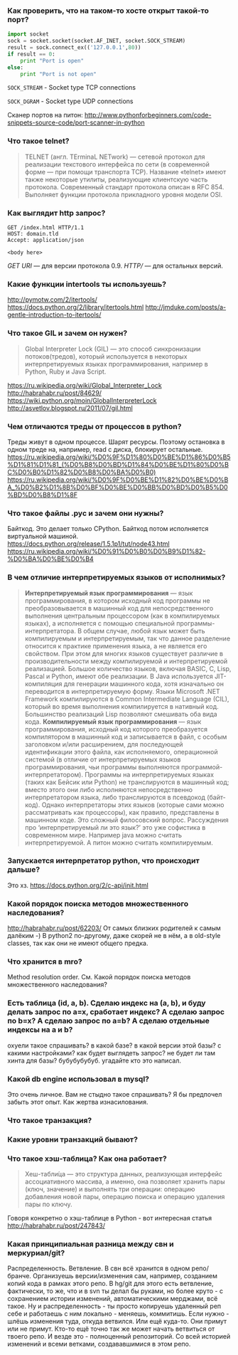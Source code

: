 ### Как проверить, что на таком-то хосте открыт такой-то порт?

```python
import socket
sock = socket.socket(socket.AF_INET, socket.SOCK_STREAM) 
result = sock.connect_ex(('127.0.0.1',80))
if result == 0:
    print "Port is open" 
else: 
    print "Port is not open"
```

`SOCK_STREAM` - Socket type TCP connections

`SOCK_DGRAM` - Socket type UDP connections

Сканер портов на питон: http://www.pythonforbeginners.com/code-snippets-source-code/port-scanner-in-python

### Что такое telnet?

> TELNET (англ.  TErminaL NETwork) — сетевой протокол для реализации текстового интерфейса по сети (в современной форме — при помощи транспорта TCP). Название «telnet» имеют также некоторые утилиты, реализующие клиентскую часть протокола. Современный стандарт протокола описан в RFC 854. Выполняет функции протокола прикладного уровня модели OSI.

### Как выглядит http запрос?

```
GET /index.html HTTP/1.1
HOST: domain.tld
Accept: application/json

<body here>
```

*GET URI* — для версии протокола 0.9.
*<METHOD> <URI> HTTP/<version>* — для остальных версий.


### Какие функции intertools ты используешь?

http://pymotw.com/2/itertools/
https://docs.python.org/2/library/itertools.html
http://jmduke.com/posts/a-gentle-introduction-to-itertools/


### Что такое GIL и зачем он нужен?

> Global Interpreter Lock (GIL) — это способ синхронизации потоков(тредов), который используется в некоторых интерпретируемых языках программирования, например в Python, Ruby и Java Script.

https://ru.wikipedia.org/wiki/Global_Interpreter_Lock
http://habrahabr.ru/post/84629/
https://wiki.python.org/moin/GlobalInterpreterLock
http://asvetlov.blogspot.ru/2011/07/gil.html


### Чем отличаются треды от процессов в python?

Треды живут в одном процессе. Шарят ресурсы. Поэтому остановка в одном треде на, например, read с диска, блокирует остальные.
https://ru.wikipedia.org/wiki/%D0%9F%D1%80%D0%BE%D1%86%D0%B5%D1%81%D1%81_(%D0%B8%D0%BD%D1%84%D0%BE%D1%80%D0%BC%D0%B0%D1%82%D0%B8%D0%BA%D0%B0)
https://ru.wikipedia.org/wiki/%D0%9F%D0%BE%D1%82%D0%BE%D0%BA_%D0%B2%D1%8B%D0%BF%D0%BE%D0%BB%D0%BD%D0%B5%D0%BD%D0%B8%D1%8F


### Что такое файлы .pyc и зачем они нужны?

Байткод. Это делает только CPython. Байткод потом исполняется виртуальной машиной.
https://docs.python.org/release/1.5.1p1/tut/node43.html
https://ru.wikipedia.org/wiki/%D0%91%D0%B0%D0%B9%D1%82-%D0%BA%D0%BE%D0%B4


### В чем отличие интерпретируемых языков от исполнимых?

> **Интерпретируемый язык программирования** — язык программирования, в котором исходный код программы не преобразовывается в машинный код для непосредственного выполнения центральным процессором (как в компилируемых языках), а исполняется с помощью специальной программы-интерпретатора.
В общем случае, любой язык может быть компилируемым и интерпретируемым, так что данное разделение относится к практике применения языка, а не является его свойством. При этом для многих языков существует различие в производительности между компилируемой и интерпретируемой реализацией.
Большое количество языков, включая BASIC, C, Lisp, Pascal и Python, имеют обе реализации. В Java используется JIT-компиляция для генерации машинного кода, хотя изначально он переводится в интерпретируемую форму. Языки Microsoft .NET Framework компилируются в Common Intermediate Language (CIL), который во время выполнения компилируется в нативный код. Большинство реализаций Lisp позволяют смешивать оба вида кода.
**Компилируемый язык программирования** — язык программирования, исходный код которого преобразуется компилятором в машинный код и записывается в файл, с особым заголовком и/или расширением, для последующей идентификации этого файла, как исполняемого, операционной системой (в отличие от интерпретируемых языков программирования, чьи программы выполняются программой-интерпретатором).
Программы на интерпретируемых языках (таких как Бейсик или Python) не транслируются в машинный код; вместо этого они либо исполняются непосредственно интерпретатором языка, либо транслируются в псевдокод (байт-код). Однако интерпретаторы этих языков (которые сами можно рассматривать как процессоры), как правило, представлены в машинном коде.
Это сложный филосовский вопрос. Рассуждения про ‘интерпретируемый ли это язык?’ это уже софистика в современном мире. Например java можно считать интерпретируемой. А питон можно считать компилируемым.


### Запускается интерпретатор python, что происходит дальше?

Это хз.
https://docs.python.org/2/c-api/init.html


### Какой порядок поиска методов множественного наследования?

http://habrahabr.ru/post/62203/
От самых близких родителей к самым далёким -) В python2 по-другому, даже скорей не в нём, а в old-style classes, так как они не имеют общего предка.


### Что хранится в __mro__?

Method resolution order. См. Какой порядок поиска методов множественного наследования?

### Есть таблица (id, a, b). Сделаю индекс на (a, b), и буду делать запрос по a=x, сработает индекс? А сделаю запрос по b=x? А сделаю запрос по a=b? А сделаю отдельные индексы на a и b?

охуели такое спрашивать? в какой базе? в какой версии этой базы? с какими настройками? как будет выглядеть запрос? не будет ли там хинта для базы? бубубубубуб. угадайте кто это написал.

### Какой db engine использовал в mysql?
Это очень личное. Вам не стыдно такое спрашивать? Я бы предпочел забыть этот опыт. Как жертва изнасилования.

### Что такое транзакция?

### Какие уровни транзакций бывают?
### Что такое хэш-таблица? Как она работает?

> Хеш-табли́ца — это структура данных, реализующая интерфейс ассоциативного массива, а именно, она позволяет хранить пары (ключ, значение) и выполнять три операции: операцию добавления новой пары, операцию поиска и операцию удаления пары по ключу.

Говоря конкретно о хэш-таблице в Python - вот интересная статья http://habrahabr.ru/post/247843/

### Какая принципиальная разница между свн и меркуриал/git?

Распределенность. Ветвление. В свн всё хранится в одном репо/бранче. Организуешь версии/изменения сам, например, созданием копий кода в рамках этого репо. В hg/git для этого есть ветвление, фактически, то же, что и в svn ты делал бы руками, но более круто - с сохранением истории изменений, автоматическими мерджами, всё такое. Ну и распределенность - ты просто копируешь удаленный реп себе и работаешь с ним локально - меняешь, коммитишь. Если нужно - шлёшь изменения туда, откуда ветвился. Или ещё куда-то. Они примут или не примут. Кто-то ещё точно так же может начать ветвиться от твоего репо. И везде это - полноценный репозиторий. Со всей историей изменений и всеми ветками, создававшимися в этом репо.
